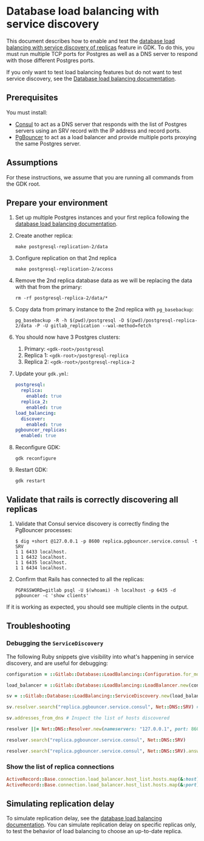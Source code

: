 # Database load balancing with service discovery

This document describes how to enable and test the [database load balancing with service discovery of replicas](https://docs.gitlab.com/ee/administration/postgresql/database_load_balancing.html#service-discovery) feature in GDK. To do this, you must run multiple TCP ports for Postgres as well as a DNS server to respond with those different Postgres ports.

If you only want to test load balancing features but do not want to test service discovery, see the [Database load balancing documentation](database_load_balancing.md).

## Prerequisites

You must install:

- [Consul](https://developer.hashicorp.com/consul/docs/install) to act as a DNS server that responds with the list of Postgres servers using an SRV record with the IP address and record ports.
- [PgBouncer](https://www.pgbouncer.org/install.html) to act as a load balancer and provide multiple ports proxying the same Postgres server.

## Assumptions

For these instructions, we assume that you are running all commands from the GDK root.

## Prepare your environment

1. Set up multiple Postgres instances and your first replica following the [database load balancing documentation](database_load_balancing.md).
1. Create another replica:

    ```shell
    make postgresql-replication-2/data
    ```

1. Configure replication on that 2nd replica

    ```shell
    make postgresql-replication-2/access
    ```

1. Remove the 2nd replica database data as we will be replacing the data with that from the primary:

    ```shell
    rm -rf postgresql-replica-2/data/*
    ```

1. Copy data from primary instance to the 2nd replica with `pg_basebackup`:

    ```shell
    pg_basebackup -R -h $(pwd)/postgresql -D $(pwd)/postgresql-replica-2/data -P -U gitlab_replication --wal-method=fetch
    ```

1. You should now have 3 Postgres clusters:

   1. Primary: `<gdk-root>/postgresql`
   1. Replica 1: `<gdk-root>/postgresql-replica`
   1. Replica 2: `<gdk-root>/postgresql-replica-2`

1. Update your `gdk.yml`:

   ```yaml
   postgresql:
     replica:
       enabled: true
     replica_2:
       enabled: true
   load_balancing:
     discover:
       enabled: true
   pgbouncer_replicas:
     enabled: true
   ```

1. Reconfigure GDK:

    ```shell
    gdk reconfigure
    ```

1. Restart GDK:

    ```shell
    gdk restart
    ```

## Validate that rails is correctly discovering all replicas

1. Validate that Consul service discovery is correctly finding the PgBouncer processes:

    ```shell
    $ dig +short @127.0.0.1 -p 8600 replica.pgbouncer.service.consul -t SRV
    1 1 6433 localhost.
    1 1 6432 localhost.
    1 1 6435 localhost.
    1 1 6434 localhost.
    ```

1. Confirm that Rails has connected to all the replicas:

   ```shell
   PGPASSWORD=gitlab psql -U $(whoami) -h localhost -p 6435 -d pgbouncer -c 'show clients'
   ```

If it is working as expected, you should see multiple clients in the output.

## Troubleshooting

### Debugging the `ServiceDiscovery`

The following Ruby snippets give visibility into what's happening in
service discovery, and are useful for debugging:

```ruby
configuration = ::Gitlab::Database::LoadBalancing::Configuration.for_model(::ActiveRecord::Base)

load_balancer = ::Gitlab::Database::LoadBalancing::LoadBalancer.new(configuration)

sv = ::Gitlab::Database::LoadBalancing::ServiceDiscovery.new(load_balancer, **configuration.service_discovery)

sv.resolver.search("replica.pgbouncer.service.consul", Net::DNS::SRV) # Inspect the DNS result

sv.addresses_from_dns # Inspect the list of hosts discovered
```

```ruby
resolver ||= Net::DNS::Resolver.new(nameservers: "127.0.0.1", port: 8600, use_tcp: true)

resolver.search("replica.pgbouncer.service.consul", Net::DNS::SRV)

resolver.search("replica.pgbouncer.service.consul", Net::DNS::SRV).answer.map { |r| { host: r.host, port: r.port } }
```

### Show the list of replica connections

```ruby
ActiveRecord::Base.connection.load_balancer.host_list.hosts.map(&:host)
ActiveRecord::Base.connection.load_balancer.host_list.hosts.map(&:port)
```

## Simulating replication delay

To simulate replication delay, see the [database load balancing documentation](database_load_balancing_with_service_discovery.md#simulating-replication-delay). You can simulate replication delay on specific replicas only, to test the behavior of load balancing to choose an up-to-date replica.
